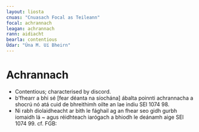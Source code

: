 ```yaml
---
layout: liosta
cnuas: "Cnuasach Focal as Teileann"
focal: achrannach
leagan: achrannach
rann: aidiacht
bearla: contentious
Údar: "Úna M. Uí Bheirn"
---
```


# Achrannach

* Contentious; characterised by discord.
* b'fhearr a bhi sé [fear déanta na síochána] ábalta poinnti achrannacha
a shocrú nó atá cuid de bhreithimh oilte an lae indiu SEl
1074 98.
* Ni rabh diolaidheacht ar bith le fághail ag an fhear seo gidh gurbh
iomaidh lá ~ agus réidhteach iarógach a bhiodh le deánamh aige SEl 1074 99. cf. FGB:

